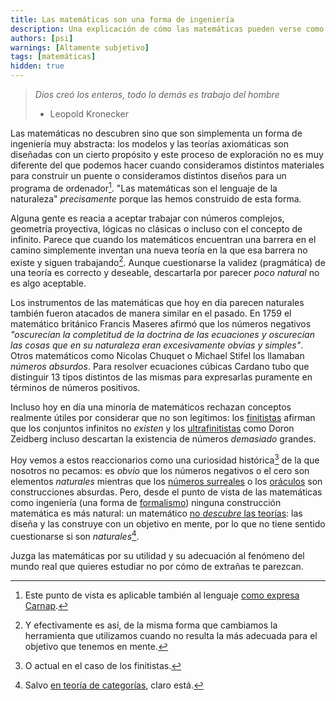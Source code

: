 ```yaml
---
title: Las matemáticas son una forma de ingeniería
description: Una explicación de cómo las matemáticas pueden verse como una forma de ingeniería y de la utilidad de esa visión.
authors: [psi]
warnings: [Altamente subjetivo]
tags: [matemáticas]
hidden: true
---
```


> *Dios creó los enteros, todo lo demás es trabajo del hombre*
>
> - Leopold Kronecker

Las matemáticas no descubren sino que son simplementa un forma de ingeniería muy abstracta: los modelos y las teorías axiomáticas son diseñadas con un cierto propósito y este proceso de exploración no es muy diferente del que podemos hacer cuando consideramos distintos materiales para construir un puente o consideramos distintos diseños para un programa de ordenador[^lenguaje]. "Las matemáticas son el lenguaje de la naturaleza" *precisamente* porque las hemos construido de esta forma.

Alguna gente es reacia a aceptar trabajar con números complejos, geometría proyectiva, lógicas no clásicas o incluso con el concepto de infinito. Parece que cuando los matemáticos encuentran una barrera en el camino simplemente inventan una nueva teoría en la que esa barrera no existe y siguen trabajando[^parece]. Aunque cuestionarse la validez (pragmática) de una teoría es correcto y deseable, descartarla por parecer *poco natural* no es algo aceptable.

Los instrumentos de las matemáticas que hoy en día parecen naturales también fueron atacados de manera similar en el pasado. En 1759 el matemático británico Francis Maseres afirmó que los números negativos *"oscurecían la completitud de la doctrina de las ecuaciones y oscurecían las cosas que en su naturaleza eran excesivamente obvias y simples"*. Otros matemáticos como Nicolas Chuquet o Michael Stifel los llamaban *números absurdos*. Para resolver ecuaciones cúbicas Cardano tubo que distinguir 13 tipos distintos de las mismas para expresarlas puramente en términos de números positivos.

Incluso hoy en día una minoría de matemáticos rechazan conceptos realmente útiles por considerar que no son legítimos: los [finitistas](https://en.wikipedia.org/wiki/Finitism) afirman que los conjuntos infinitos no *existen* y los [ultrafinitistas](https://en.wikipedia.org/wiki/Ultrafinitism) como Doron Zeidberg incluso descartan la existencia de números *demasiado* grandes.

Hoy vemos a estos reaccionarios como una curiosidad histórica[^actual] de la que nosotros no pecamos: es *obvio* que los números negativos o el cero son elementos *naturales* mientras que los [números surreales](https://en.wikipedia.org/wiki/Surreal_number) o los [oráculos](https://en.wikipedia.org/wiki/Oracle_machine) son construcciones absurdas. Pero, desde el punto de vista de las matemáticas como ingeniería (una forma de [formalismo](https://en.wikipedia.org/wiki/Formalism_(philosophy_of_mathematics))) ninguna construcción matemática es más natural: un matemático [no *descubre* las teorías](https://www.dpmms.cam.ac.uk/~wtg10/2cultures.pdf): las diseña y las construye con un objetivo en mente, por lo que no tiene sentido cuestionarse si son *naturales*[^cat].

Juzga las matemáticas por su utilidad y su adecuación al fenómeno del mundo real que quieres estudiar no por cómo de extrañas te parezcan.

[^lenguaje]: Este punto de vista es aplicable también al lenguaje [como expresa Carnap](http://www.ditext.com/carnap/carnap.html).

[^parece]: Y efectivamente es así, de la misma forma que cambiamos la herramienta que utilizamos cuando no resulta la más adecuada para el objetivo que tenemos en mente.

[^actual]: O actual en el caso de los finitistas.

[^cat]: Salvo [en teoría de categorías](https://en.wikipedia.org/wiki/Natural_transformation), claro está.
